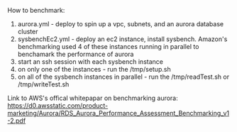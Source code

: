 How to benchmark:
1. aurora.yml - deploy to spin up a vpc, subnets, and an aurora database cluster
2. sysbenchEc2.yml - deploy an ec2 instance, install sysbench.  Amazon's benchmarking used 4 of these instances running in parallel to benchamark the performance of aurora
3. start an ssh session with each sysbench instance
4. on only one of the instances - run the /tmp/setup.sh
5. on all of the sysbench instances in parallel - run the /tmp/readTest.sh or /tmp/writeTest.sh

Link to AWS's offical whitepapar on benchmarking aurora: https://d0.awsstatic.com/product-marketing/Aurora/RDS_Aurora_Performance_Assessment_Benchmarking_v1-2.pdf

